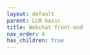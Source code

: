```yaml
---
layout: default
parent: LLM basic
title: Webchat front-end
nav_order: 4
has_children: true
---
```


